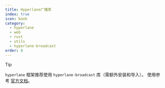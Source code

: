 ```yaml
---
title: Hyperlane广播库
index: true
icon: book
category:
  - hyperlane
  - web
  - rust
  - utils
  - hyperlane-broadcast
order: 8
---
```


<Share colorful />

> [!tip]
>
> `hyperlane` 框架推荐使用 `hyperlane-broadcast` 库（需额外安装和导入）。
> 使用参考 [官方文档](../../hyperlane-broadcast/README.md)。

<Bottom />
